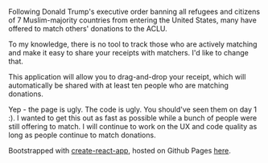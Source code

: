 Following Donald Trump's executive order banning all refugees and citizens of 7 Muslim-majority countries from entering the United States, many have offered to match others' donations to the ACLU.

To my knowledge, there is no tool to track those who are actively matching and make it easy to share your receipts with matchers. I'd like to change that.

This application will allow you to drag-and-drop your receipt, which will automatically be shared with at least ten people who
are matching donations.

Yep - the page is ugly. The code is ugly. You should've seen them on day 1 :).  I wanted to get this out as fast as possible while a bunch of people were still offering to match.  I will continue to work on the UX and code quality as long as people continue to match donations.

Bootstrapped with [create-react-app](https://github.com/facebookincubator/create-react-app/), hosted on Github Pages [here](https://lukebelliveau.github.io/aclu-matchers/).
